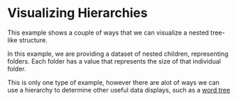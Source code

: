 # Visualizing Hierarchies

This example shows a couple of ways that we can visualize a nested tree-like
structure.

In this example, we are providing a dataset of nested children, representing
folders. Each folder has a value that represents the size of that individual
folder.

This is only one type of example, however there are alot of ways we can use a
hierarchy to determine other useful data displays, such as a
[word tree](https://www.jasondavies.com/wordtree/?source=cat-in-the-hat.txt&prefix=Thing&reverse=0&phrase-line=0)
